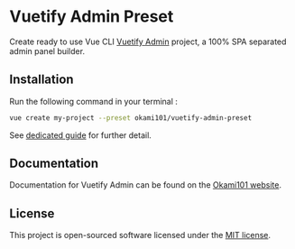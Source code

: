 # Vuetify Admin Preset

Create ready to use Vue CLI [Vuetify Admin](https://github.com/okami101/vuetify-admin) project, a 100% SPA separated admin panel builder.

## Installation

Run the following command in your terminal :

```bash
vue create my-project --preset okami101/vuetify-admin-preset
```

See [dedicated guide](https://www.okami101.io/vuetify-admin/guide/getting-started.html) for further detail.

## Documentation

Documentation for Vuetify Admin can be found on the [Okami101 website](https://www.okami101.io/vuetify-admin).

## License

This project is open-sourced software licensed under the [MIT license](https://adr1enbe4udou1n.mit-license.org).
